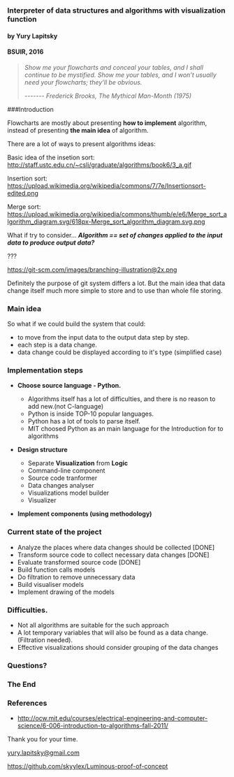 ### Interpreter of data structures and algorithms with visualization function

#### by Yury Lapitsky

#### BSUIR, 2016


> *Show me your flowcharts and conceal your tables, and I shall continue to be mystified. 
>  Show me your tables, and I won’t usually need your flowcharts; they’ll be obvious.*
>
> ------- <cite>Frederick Brooks, The Mythical Man-Month (1975)</cite>

###Introduction

Flowcharts are mostly about presenting **how to implement** algorithm, instead of presenting **the main idea** of algorithm.


There are a lot of ways to present algorithms ideas:

Basic idea of the insetion sort:
http://staff.ustc.edu.cn/~csli/graduate/algorithms/book6/3_a.gif

Insertion sort:
https://upload.wikimedia.org/wikipedia/commons/7/7e/Insertionsort-edited.png

Merge sort:
https://upload.wikimedia.org/wikipedia/commons/thumb/e/e6/Merge_sort_algorithm_diagram.svg/618px-Merge_sort_algorithm_diagram.svg.png


What if try to consider...
***Algorithm == set of changes applied to the input data to produce output data?***


???

https://git-scm.com/images/branching-illustration@2x.png


Definitely the purpose of git system differs a lot. But the main idea that data change itself much more simple to store
and to use than whole file storing.

### Main idea

So what if we could build the system that could:

- to move from the input data to the output data step by step. 
- each step is a data change.
- data change could be displayed according to it's type (simplified case)


### Implementation steps

- **Choose source language - Python.** 
    - Algorithms itself has a lot of difficulties, and there is no reason to add new.(not C-language)
    - Python is inside TOP-10 popular languages. 
    - Python has a lot of tools to parse itself.
    - MIT choosed Python as an main language for the Introduction for to algorithms

- **Design structure**
    - Separate **Visualization** from **Logic**
    - Command-line component
    - Source code tranformer
    - Data changes analyser
    - Visualizations model builder
    - Visualizer
    
- **Implement components (using methodology)** 

### Current state of the project

- Analyze the places where data changes should be collected [DONE]
- Transform source code to collect necessary data changes [DONE]
- Evaluate transformed source code [DONE]
- Build function calls models
- Do filtration to remove unnecessary data
- Build visualiser models
- Implement drawing of the models


### Difficulties.

- Not all algorithms are suitable for the such approach
- A lot temporary variables that will also be found as a data change. (Filtration needed).
- Effective visualizations should consider grouping of the data changes

### Questions?


### The End

### References

- http://ocw.mit.edu/courses/electrical-engineering-and-computer-science/6-006-introduction-to-algorithms-fall-2011/

Thank you for your time.

yury.lapitsky@gmail.com

https://github.com/skyylex/Luminous-proof-of-concept


